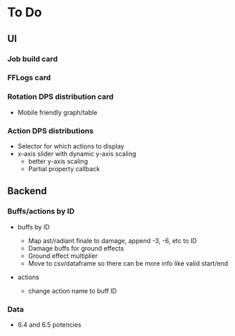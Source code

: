 # To Do

## UI

### Job build card

<!-- * Add role selector to job build card -->
<!-- * Update stat field labels depending on selected role -->
<!-- * Set role based on Etro URL -->
<!-- * Stat fields mobile friendly -->

### FFLogs card

<!-- * Only show jobs within the role -->

### Rotation DPS distribution card

* Mobile friendly graph/table

### Action DPS distributions

* Selector for which actions to display
* x-axis slider with dynamic y-axis scaling
    * better y-axis scaling
    * Partial property callback

## Backend

### Buffs/actions by ID

* buffs by ID
    * Map ast/radiant finale to damage, append -3, -6, etc to ID
    * Damage buffs for ground effects
    * Ground effect multiplier
    * Move to csv/dataframe so there can be more info like valid start/end

* actions
    * change action name to buff ID

### Data

* 6.4 and 6.5 potencies